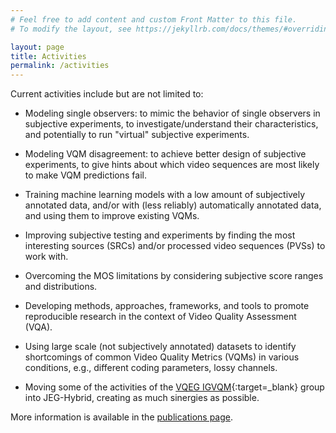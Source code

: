 ```yaml
---
# Feel free to add content and custom Front Matter to this file.
# To modify the layout, see https://jekyllrb.com/docs/themes/#overriding-theme-defaults

layout: page
title: Activities
permalink: /activities
---
```


Current activities include but are not limited to:

* Modeling single observers: to mimic the behavior of single observers in subjective experiments, to investigate/understand their characteristics, and potentially to run "virtual" subjective experiments.

* Modeling VQM disagreement: to achieve better design of subjective experiments, to give hints about which video sequences are most likely to make VQM predictions fail.

* Training machine learning models with a low amount of subjectively annotated data, and/or with (less reliably) automatically annotated data, and using them to improve existing VQMs.

* Improving subjective testing and experiments by finding the most interesting sources (SRCs) and/or processed video sequences (PVSs) to work with.

* Overcoming the MOS limitations by considering subjective score ranges and distributions.

* Developing methods, approaches, frameworks, and tools to promote reproducible research in the context of Video Quality Assessment (VQA).

* Using large scale (not subjectively annotated) datasets to identify shortcomings of common Video Quality Metrics (VQMs) in various conditions, e.g., different coding parameters, lossy channels.

* Moving some of the activities of the [VQEG IGVQM](https://www.vqeg.org/projects/implementer-s-guide-to-video-quality-metrics-igvqm/){:target=_blank} group into JEG-Hybrid, creating as much sinergies as possible.

More information is available in the [publications page]({{site.baseurl}}/publications).

